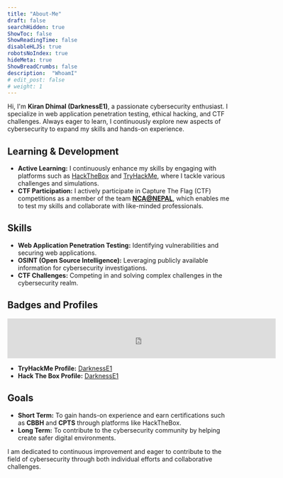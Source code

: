 ```yaml
---
title: "About-Me"
draft: false
searchHidden: true
ShowToc: false
ShowReadingTime: false
disableHLJS: true
robotsNoIndex: true
hideMeta: true
ShowBreadCrumbs: false
description:  "WhoamI"
# edit_post: false
# weight: 1
---
```


Hi, I'm **Kiran Dhimal (DarknessE1)**, a passionate cybersecurity enthusiast. I specialize in web application penetration testing, ethical hacking, and CTF challenges. Always eager to learn, I continuously explore new aspects of cybersecurity to expand my skills and hands-on experience.


## Learning & Development

- **Active Learning:** I continuously enhance my skills by engaging with platforms such as [HackTheBox](https://app.hackthebox.com/profile/350597) and [TryHackMe](https://tryhackme.com/p/DarknessE1m3c), where I tackle various challenges and simulations.
- **CTF Participation:** I actively participate in Capture The Flag (CTF) competitions as a member of the team **[NCA@NEPAL](https://ctftime.org/team/301505)**, which enables me to test my skills and collaborate with like-minded professionals.

## Skills

- **Web Application Penetration Testing:** Identifying vulnerabilities and securing web applications.
- **OSINT (Open Source Intelligence):** Leveraging publicly available information for cybersecurity investigations.
- **CTF Challenges:** Competing in and solving complex challenges in the cybersecurity realm.

## Badges and Profiles

<iframe src="https://tryhackme.com/api/v2/badges/public-profile?userPublicId=106163" style="border:none;width:120%;height:90px"></iframe>

- **TryHackMe Profile:** [DarknessE1](https://tryhackme.com/p/DarknessE1m3c)
- **Hack The Box Profile:** [DarknessE1](https://app.hackthebox.com/profile/350597)

## Goals

- **Short Term:** To gain hands-on experience and earn certifications such as **CBBH** and **CPTS** through platforms like HackTheBox.
- **Long Term:** To contribute to the cybersecurity community by helping create safer digital environments.

I am dedicated to continuous improvement and eager to contribute to the field of cybersecurity through both individual efforts and collaborative challenges.
